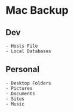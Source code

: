 # Mac Backup

## Dev
	- Hosts File
	- Local Databases

## Personal

	- Desktop Folders
	- Pictures
	- Documents
	- Sites
	- Music